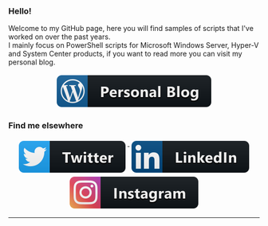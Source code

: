 ### Hello!

Welcome to my GitHub page, here you will find samples of scripts that I've worked on over the past years.  
I mainly focus on PowerShell scripts for Microsoft Windows Server, Hyper-V and System Center products, if you want to read more you can visit my personal blog.

<p align="center">
  <a href="http://thesystemcenterblog.com/">
    <img src="https://github.com/LeonLaude/LeonLaude/blob/master/Resources/Blog.svg" alt="Personal" style="vertical-align:top; margin:4px">
  </a>  
</p>

### Find me elsewhere
<p align="center">
  <a href="https://twitter.com/LeonLaude">
    <img src="https://github.com/LeonLaude/LeonLaude/blob/master/Resources/Twitter.svg" alt="Twitter" style="vertical-align:top; margin:4px">
  </a>  

  <a href="https://www.linkedin.com/in/leonlaude/">
    <img src="https://github.com/LeonLaude/LeonLaude/blob/master/Resources/LinkedIn.svg" alt="LinkedIn" style="vertical-align:top; margin:4px">
  </a>

  <a href="https://www.instagram.com/leonlaude/">
    <img src="https://github.com/LeonLaude/LeonLaude/blob/master/Resources/Instagram.svg" alt="Instagram" style="vertical-align:top; margin:4px">
  </a>
</p>

<hr>
